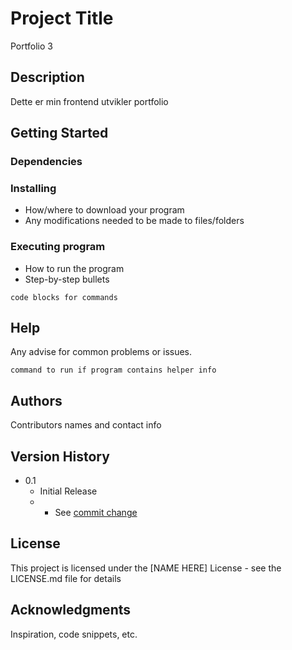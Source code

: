 # Project Title

Portfolio 3

## Description

Dette er min frontend utvikler portfolio 

## Getting Started

### Dependencies

### Installing

- How/where to download your program
- Any modifications needed to be made to files/folders

### Executing program

- How to run the program
- Step-by-step bullets

```
code blocks for commands
```

## Help

Any advise for common problems or issues.

```
command to run if program contains helper info
```

## Authors

Contributors names and contact info

## Version History

  
- 0.1
  - Initial Release
  - - See [commit change]()

## License

This project is licensed under the [NAME HERE] License - see the LICENSE.md file for details

## Acknowledgments

Inspiration, code snippets, etc.
